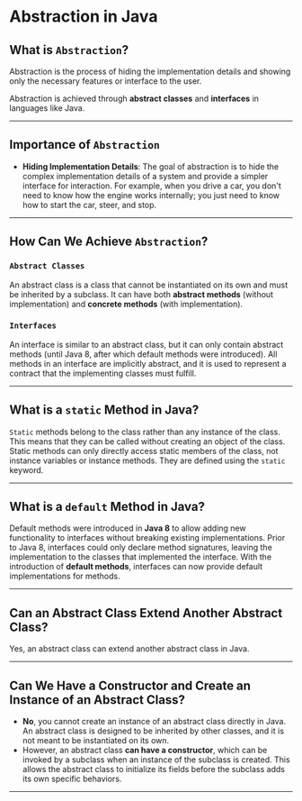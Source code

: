 # Abstraction in Java

## What is `Abstraction`?
Abstraction is the process of hiding the implementation details and showing only the necessary features or interface to the user.

Abstraction is achieved through **abstract classes** and **interfaces** in languages like Java.

---

## Importance of `Abstraction`
- **Hiding Implementation Details**: The goal of abstraction is to hide the complex implementation details of a system and provide a simpler interface for interaction. For example, when you drive a car, you don't need to know how the engine works internally; you just need to know how to start the car, steer, and stop.

---

## How Can We Achieve `Abstraction`?
### `Abstract Classes`
An abstract class is a class that cannot be instantiated on its own and must be inherited by a subclass. It can have both **abstract methods** (without implementation) and **concrete methods** (with implementation).

### `Interfaces`
An interface is similar to an abstract class, but it can only contain abstract methods (until Java 8, after which default methods were introduced). All methods in an interface are implicitly abstract, and it is used to represent a contract that the implementing classes must fulfill.

---

## What is a `static` Method in Java?
`Static` methods belong to the class rather than any instance of the class. This means that they can be called without creating an object of the class. Static methods can only directly access static members of the class, not instance variables or instance methods. They are defined using the `static` keyword.

---

## What is a `default` Method in Java?
Default methods were introduced in **Java 8** to allow adding new functionality to interfaces without breaking existing implementations. Prior to Java 8, interfaces could only declare method signatures, leaving the implementation to the classes that implemented the interface. With the introduction of **default methods**, interfaces can now provide default implementations for methods.

---

## Can an Abstract Class Extend Another Abstract Class?
Yes, an abstract class can extend another abstract class in Java.

---

## Can We Have a Constructor and Create an Instance of an Abstract Class?
- **No**, you cannot create an instance of an abstract class directly in Java. An abstract class is designed to be inherited by other classes, and it is not meant to be instantiated on its own.
- However, an abstract class **can have a constructor**, which can be invoked by a subclass when an instance of the subclass is created. This allows the abstract class to initialize its fields before the subclass adds its own specific behaviors.

---
